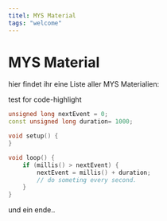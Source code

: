 ```yaml
---
titel: MYS Material
tags: "welcome"
---
```


# MYS Material

hier findet ihr eine Liste aller MYS Materialien:

test for code-highlight
```c++
unsigned long nextEvent = 0;
const unsigned long duration= 1000;

void setup() {
}

void loop() {
    if (millis() > nextEvent) {
        nextEvent = millis() + duration;
        // do someting every second.
    }
}

```

<!-- TODO: ARCHITECTURE search & filter mask -->

<!-- TODO: ARCHITECTURE list all subfolder readmes in `./funktionen` -->

und ein ende..
